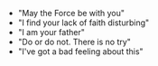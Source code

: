 - "May the Force be with you" 
- "I find your lack of faith disturbing" 
- "I am your father" 
- "Do or do not. There is no try" 
- "I've got a bad feeling about this" 
